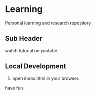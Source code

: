 # Learning

Personal learning and research repository

## Sub Header

watch tutorial on youtube.

## Local Development

1. open index.html in your browser.

have fun